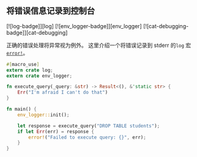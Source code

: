 ## 将错误信息记录到控制台

[![log-badge]][log] [![env_logger-badge]][env_logger] [![cat-debugging-badge]][cat-debugging]

正确的错误处理将异常视为例外。  这里介绍一个将错误记录到 stderr 的`log` 宏[`error!`]。

```rust
#[macro_use]
extern crate log;
extern crate env_logger;

fn execute_query(_query: &str) -> Result<(), &'static str> {
    Err("I'm afraid I can't do that")
}

fn main() {
    env_logger::init();

    let response = execute_query("DROP TABLE students");
    if let Err(err) = response {
        error!("Failed to execute query: {}", err);
    }
}
```

[`error!`]: https://docs.rs/log/*/log/macro.error.html
